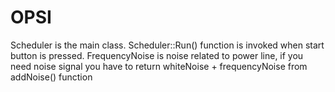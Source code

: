 # OPSI
Scheduler is the main class. 
Scheduler::Run() function is invoked when start button is pressed.
FrequencyNoise is noise related to power line, if you need noise signal you have to return whiteNoise + frequencyNoise from addNoise() function
